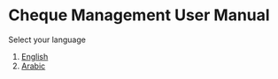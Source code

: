 ﻿<!---
WORK IN PROGRESS
-->
# Cheque Management User Manual

Select your language

1. [English]({{docs_base_url}}/user/manual/en)
1. [Arabic]({{docs_base_url}}/user/manual/ar)